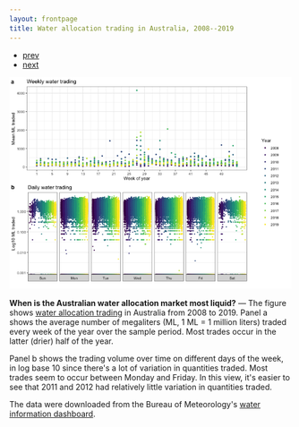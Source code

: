 ```yaml
---
layout: frontpage
title: Water allocation trading in Australia, 2008--2019
---
```


<div class="navbar">
  <div class="navbar-inner">
      <ul class="nav">
          <li><a href="apo_peri_overlay.html">prev</a></li>
          <li><a href="govt_vs_nongovt_trades.html">next</a></li>
      </ul>
  </div>
</div> 

![Weekly and daily water allocation trading in Australia, 2008--2019](../../assets/bigpublpics/trading_over_time.png)

**When is the Australian water allocation market most liquid?** &mdash; The figure shows [water allocation trading](http://www.bom.gov.au/water/market/about.shtml) in Australia from 2008 to 2019. Panel a shows the average number of megaliters (ML, 1 ML = 1 million liters) traded every week of the year over the sample period. Most trades occur in the latter (drier) half of the year.

Panel b shows the trading volume over time on different days of the week, in log base 10 since there's a lot of variation in quantities traded. Most trades seem to occur between Monday and Friday. In this view, it's easier to see that 2011 and 2012 had relatively little variation in quantities traded.

The data were downloaded from the Bureau of Meteorology's [water information dashboard](http://www.bom.gov.au/water/dashboards/#/water-markets/national/state/at).
